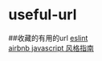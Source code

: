 # useful-url
##收藏的有用的url
<a href="http://eslint.cn/docs/rules/no-underscore-dangle">
	eslint
<a>
<br>
<a href="https://github.com/airbnb/javascript">
	airbnb javascript 风格指南
</a>

